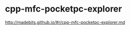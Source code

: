cpp-mfc-pocketpc-explorer
=========================

http://madebits.github.io/#r/cpp-mfc-pocketpc-explorer.md